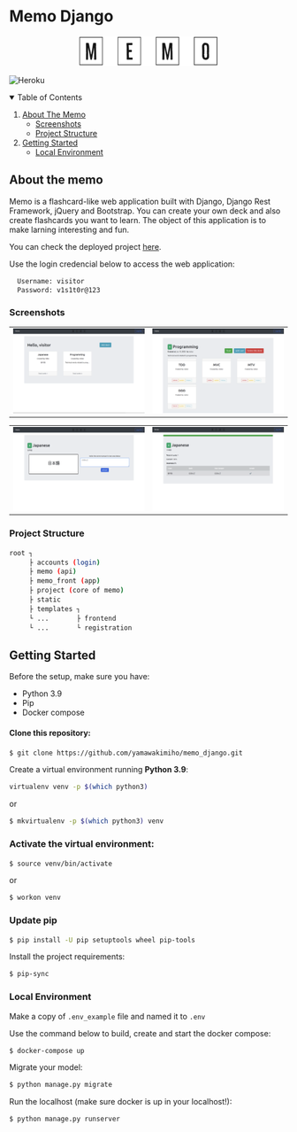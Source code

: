 # Memo Django
<p align="center">
<a href="https://memo-memo.herokuapp.com/" target="_blank"><img src="readme_assets/memo-logo.png" width="50%"></a>
</p>

![Heroku](https://pyheroku-badge.herokuapp.com/?app=memo-memo&style=flat)

<p >
<details open="open">
  <summary>Table of Contents</summary>
  <ol>
    <li>
      <a href="#about-the-memo">About The Memo</a>
      <ul>
        <li><a href="#screenshots">Screenshots</a></li>
        <li><a href="#project-structure">Project Structure</a></li>
      </ul>
    </li>
    <li>
      <a href="#getting-started">Getting Started</a>
        <ul>
        <li><a href="#local-environment">Local Environment</a></li>
      </ul>
    </li>
</details>

## About the memo

Memo is a flashcard-like web application built with Django, Django Rest Framework, jQuery and Bootstrap. You can create your own deck and also create flashcards you want to learn. The object of this application is to make larning interesting and fun. 

You can check the deployed project [here](https://memo-memo.herokuapp.com/).


Use the login credencial below to access the web application: 
```
  Username: visitor
  Password: v1s1t0r@123
```

### Screenshots

<table>
  <tr>
    <td>
      <img src="readme_assets/index.png" width="100%">
    </td>
    <td>
      <img src="readme_assets/deck.png" width="100%">
    </td>
  </tr>
</table>

<table> 
  <tr>
    <td>
      <img src="readme_assets/assigment.png" width="100%">
    </td>
    <td>
      <img src="readme_assets/result.png" width="100%">
    </td>
  </tr>
</table>

### Project Structure

```sh
root ┐
     ├ accounts (login) 
     ├ memo (api) 
     ├ memo_front (app) 
     ├ project (core of memo) 
     ├ static
     ├ templates ┐
     └ ...       ├ frontend
     └ ...       └ registration
```

## Getting Started

Before the setup, make sure you have:

- Python 3.9
- Pip
- Docker compose

#### Clone this repository:

```sh
$ git clone https://github.com/yamawakimiho/memo_django.git
```

Create a virtual environment running **Python 3.9**:

```sh
virtualenv venv -p $(which python3)
```

or

```sh
$ mkvirtualenv -p $(which python3) venv
```

### Activate the virtual environment:

```sh
$ source venv/bin/activate
```

or

```sh
$ workon venv
```

### Update pip
```sh
$ pip install -U pip setuptools wheel pip-tools
```

Install the project requirements:

```sh
$ pip-sync
```

### Local Environment

Make a copy of `.env_example` file and named it to `.env`

Use the command below to build, create and start the docker compose:
```sh
$ docker-compose up
```
Migrate your model: 
```sh
$ python manage.py migrate
```

Run the localhost (make sure docker is up in your localhost!): 

```sh
$ python manage.py runserver
```